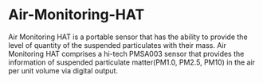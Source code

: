 # Air-Monitoring-HAT

Air Monitoring HAT is a portable sensor that has the ability to provide the level of quantity of the suspended particulates with their mass. Air Monitoring HAT comprises a hi-tech PMSA003 sensor that provides the information of suspended particulate matter(PM1.0, PM2.5, PM10) in the air per unit volume via digital output.
